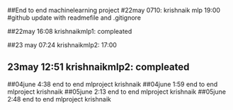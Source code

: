 ##End to end machinelearning project
#22may 0710: krishnaik mlp 19:00
#github update with readmefile and .gitignore

##22may 16:08 krishnaikmlp1: compleated

##23 may 07:24 krishnaikmlp2:  17:00
## 23may 12:51 krishnaikmlp2: compleated
##04june 4:38 end to end mlproject krishnaik
##04june 1:59 end to end mlproject krishnaik
##05june 2:13 end to end mlproject krishnaik
##05june 2:48 end to end mlproject krishnaik